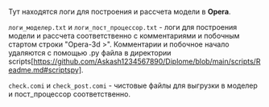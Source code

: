 Тут находятся логи для построения и рассчета модели в __Opera__.

```логи_моделер.txt``` и ```логи_пост_процессор.txt``` - логи для построения модели и рассчета соответственно с комментариями и побочным стартом строки "Opera-3d >". Комментарии и побочное начало удаляются с помощью .py файла в директории scripts[https://github.com/Askash1234567890/Diplome/blob/main/scripts/Readme.md#scriptspy].

```check.comi``` и ```check_post.comi``` - чистовые файлы для выгрузки в моделер и пост_процессор соответственно.
